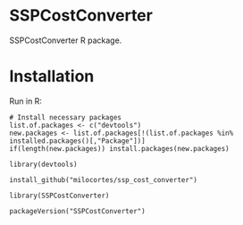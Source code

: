 # SSPCostConverter
SSPCostConverter R package.

# Installation

Run in R: 

```
# Install necessary packages
list.of.packages <- c("devtools")
new.packages <- list.of.packages[!(list.of.packages %in% installed.packages()[,"Package"])]
if(length(new.packages)) install.packages(new.packages)

library(devtools)

install_github("milocortes/ssp_cost_converter")

library(SSPCostConverter)

packageVersion("SSPCostConverter")
```